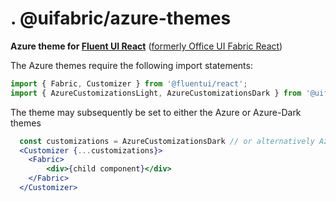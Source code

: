 # . @uifabric/azure-themes

**Azure theme for [Fluent UI React](https://developer.microsoft.com/en-us/fluentui)**
([formerly Office UI Fabric React](https://developer.microsoft.com/en-us/office/blogs/ui-fabric-is-evolving-into-fluent-ui/))

The Azure themes require the following import statements:

```js
import { Fabric, Customizer } from '@fluentui/react';
import { AzureCustomizationsLight, AzureCustomizationsDark } from '@uifabric/azure-themes';
```

The theme may subsequently be set to either the Azure or Azure-Dark themes

```jsx
  const customizations = AzureCustomizationsDark // or alternatively AzureCustomizationsLight
  <Customizer {...customizations}>
    <Fabric>
        <div>{child component}</div>
    </Fabric>
  </Customizer>
```
